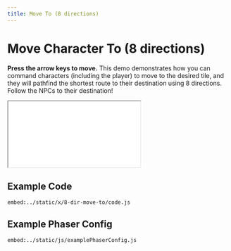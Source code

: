 ```yaml
---
title: Move To (8 directions)
---
```


# Move Character To (8 directions)

**Press the arrow keys to move.** This demo demonstrates how you can command characters (including the player) to move to the desired tile, and they will pathfind the shortest route to their destination using 8 directions. Follow the NPCs to their destination!

<iframe src="/x/8-dir-move-to"></iframe>

## Example Code

`embed:../static/x/8-dir-move-to/code.js`

## Example Phaser Config

`embed:../static/js/examplePhaserConfig.js`
